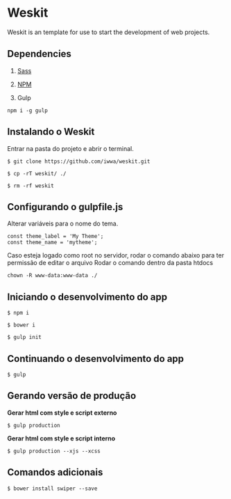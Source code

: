 # Weskit

Weskit is an template for use to start the development of web projects.

## Dependencies

1. [Sass](http://sass-lang.com/install)

2. [NPM](https://nodejs.org/en/)

3. Gulp

```
npm i -g gulp
```

## Instalando o Weskit
Entrar na pasta do projeto e abrir o terminal.

```
$ git clone https://github.com/iwwa/weskit.git
```

```
$ cp -rT weskit/ ./
```

```
$ rm -rf weskit
```

## Configurando o gulpfile.js

Alterar variáveis para o nome do tema.

```
const theme_label = 'My Theme';
const theme_name = 'mytheme';
```

Caso esteja logado como root no servidor, rodar o comando abaixo para ter permissão de editar o arquivo
Rodar o comando dentro da pasta htdocs
```
chown -R www-data:www-data ./
```

## Iniciando o desenvolvimento do app

```
$ npm i
```

```
$ bower i
```

```
$ gulp init
```

## Continuando o desenvolvimento do app

```
$ gulp
```

## Gerando versão de produção

**Gerar html com style e script externo**

```
$ gulp production
```

**Gerar html com style e script interno**

```
$ gulp production --xjs --xcss
```

## Comandos adicionais

```
$ bower install swiper --save
```
